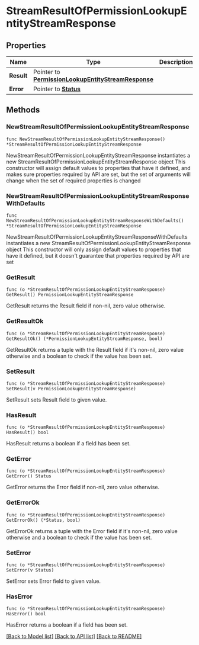 # StreamResultOfPermissionLookupEntityStreamResponse

## Properties

Name | Type | Description | Notes
------------ | ------------- | ------------- | -------------
**Result** | Pointer to [**PermissionLookupEntityStreamResponse**](PermissionLookupEntityStreamResponse.md) |  | [optional] 
**Error** | Pointer to [**Status**](Status.md) |  | [optional] 

## Methods

### NewStreamResultOfPermissionLookupEntityStreamResponse

`func NewStreamResultOfPermissionLookupEntityStreamResponse() *StreamResultOfPermissionLookupEntityStreamResponse`

NewStreamResultOfPermissionLookupEntityStreamResponse instantiates a new StreamResultOfPermissionLookupEntityStreamResponse object
This constructor will assign default values to properties that have it defined,
and makes sure properties required by API are set, but the set of arguments
will change when the set of required properties is changed

### NewStreamResultOfPermissionLookupEntityStreamResponseWithDefaults

`func NewStreamResultOfPermissionLookupEntityStreamResponseWithDefaults() *StreamResultOfPermissionLookupEntityStreamResponse`

NewStreamResultOfPermissionLookupEntityStreamResponseWithDefaults instantiates a new StreamResultOfPermissionLookupEntityStreamResponse object
This constructor will only assign default values to properties that have it defined,
but it doesn't guarantee that properties required by API are set

### GetResult

`func (o *StreamResultOfPermissionLookupEntityStreamResponse) GetResult() PermissionLookupEntityStreamResponse`

GetResult returns the Result field if non-nil, zero value otherwise.

### GetResultOk

`func (o *StreamResultOfPermissionLookupEntityStreamResponse) GetResultOk() (*PermissionLookupEntityStreamResponse, bool)`

GetResultOk returns a tuple with the Result field if it's non-nil, zero value otherwise
and a boolean to check if the value has been set.

### SetResult

`func (o *StreamResultOfPermissionLookupEntityStreamResponse) SetResult(v PermissionLookupEntityStreamResponse)`

SetResult sets Result field to given value.

### HasResult

`func (o *StreamResultOfPermissionLookupEntityStreamResponse) HasResult() bool`

HasResult returns a boolean if a field has been set.

### GetError

`func (o *StreamResultOfPermissionLookupEntityStreamResponse) GetError() Status`

GetError returns the Error field if non-nil, zero value otherwise.

### GetErrorOk

`func (o *StreamResultOfPermissionLookupEntityStreamResponse) GetErrorOk() (*Status, bool)`

GetErrorOk returns a tuple with the Error field if it's non-nil, zero value otherwise
and a boolean to check if the value has been set.

### SetError

`func (o *StreamResultOfPermissionLookupEntityStreamResponse) SetError(v Status)`

SetError sets Error field to given value.

### HasError

`func (o *StreamResultOfPermissionLookupEntityStreamResponse) HasError() bool`

HasError returns a boolean if a field has been set.


[[Back to Model list]](../README.md#documentation-for-models) [[Back to API list]](../README.md#documentation-for-api-endpoints) [[Back to README]](../README.md)


